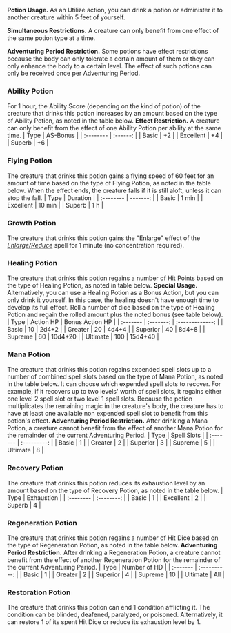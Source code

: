 


**Potion Usage.** As an Utilize action, you can drink a potion or administer it to another creature within 5 feet of yourself.


**Simultaneous Restrictions.** A creature can only benefit from one effect of the same potion type at a time.

**Adventuring Period Restriction.** Some potions have effect restrictions because the body can only tolerate a certain amount of them or they can only enhance the body to a certain level. The effect of such potions can only be received once per Adventuring Period.











### Ability Potion
For 1 hour, the Ability Score (depending on the kind of potion) of the creature that drinks this potion increases by an amount based on the type of Ability Potion, as noted in the table below.
**Effect Restriction.** A creature can only benefit from the effect of one Ability Potion per ability at the same time.
| Type      | AS-Bonus |
| :-------- | :------: |
| Basic     |    +2    |
| Excellent |    +4    |
| Superb    |    +6    |


### Flying Potion
The creature that drinks this potion gains a flying speed of 60 feet for an amount of time based on the type of Flying Potion, as noted in the table below. When the effect ends, the creature falls if it is still aloft, unless it can stop the fall.
| Type      | Duration |
| :-------- | -------: |
| Basic     |    1 min |
| Excellent |   10 min |
| Superb    |      1 h |


### Growth Potion
The creature that drinks this potion gains the "Enlarge" effect of the *[Enlarge/Reduce](https://lolindhir.github.io/PnP/spells/Enlarge%2FReduce)* spell for 1 minute (no concentration required).


### Healing Potion
The creature that drinks this potion regains a number of Hit Points based on the type of Healing Potion, as noted in table below.
**Special Usage.** Alternatively, you can use a Healing Potion as a Bonus Action, but you can only drink it yourself. In this case, the healing doesn't have enough time to develop its full effect. Roll a number of dice based on the type of Healing Potion and regain the rolled amount plus the noted bonus (see table below).
| Type     | Action HP | Bonus Action HP |
| :------- | :-------: | :-------------: |
| Basic    |    10     |      2d4+2      |
| Greater  |    20     |      4d4+4      |
| Superior |    40     |      8d4+8      |
| Supreme  |    60     |     10d4+20     |
| Ultimate |    100    |     15d4+40     |


### Mana Potion
The creature that drinks this potion regains expended spell slots up to a number of combined spell slots based on the type of Mana Potion, as noted in the table below. It can choose which expended spell slots to recover. For example, if it recovers up to two levels' worth of spell slots, it regains either one level 2 spell slot or two level 1 spell slots.
Because the potion multiplicates the remaining magic in the creature's body, the creature has to have at least one available non expended spell slot to benefit from this potion's effect.
**Adventuring Period Restriction.** After drinking a Mana Potion, a creature cannot benefit from the effect of another Mana Potion for the remainder of the current Adventuring Period.
| Type     | Spell Slots |
| :------- | :---------: |
| Basic    |      1      |
| Greater  |      2      |
| Superior |      3      |
| Supreme  |      5      |
| Ultimate |      8      |


### Recovery Potion
The creature that drinks this potion reduces its exhaustion level by an amount based on the type of Recovery Potion, as noted in the table below.
| Type      | Exhaustion |
| :-------- | :--------: |
| Basic     |     1      |
| Excellent |     2      |
| Superb    |     4      |


### Regeneration Potion
The creature that drinks this potion regains a number of Hit Dice based on the type of Regeneration Potion, as noted in the table below.
**Adventuring Period Restriction.** After drinking a Regeneration Potion, a creature cannot benefit from the effect of another Regeneration Potion for the remainder of the current Adventuring Period.
| Type     | Number of HD |
| :------- | :----------: |
| Basic    |      1       |
| Greater  |      2       |
| Superior |      4       |
| Supreme  |      10      |
| Ultimate |     All      |


### Restoration Potion
The creature that drinks this potion can end 1 condition afflicting it. The condition can be blinded, deafened, paralyzed, or poisoned. Alternatively, it can restore 1 of its spent Hit Dice or reduce its exhaustion level by 1.








